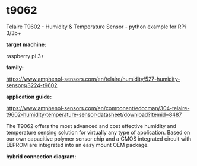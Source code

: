 # t9062
Telaire T9602 - Humidity &amp; Temperature Sensor - python example for RPi 3/3b+

**target machine:**

raspberry pi 3+

**family:** 

https://www.amphenol-sensors.com/en/telaire/humidity/527-humidity-sensors/3224-t9602

**application guide:** 

https://www.amphenol-sensors.com/en/component/edocman/304-telaire-t9602-humidity-temperature-sensor-datasheet/download?Itemid=8487

The T9062 offers the most advanced and cost effective humidity and temperature sensing solution for virtually any type of application.
Based on our own capacitive polymer sensor chip and a CMOS integrated circuit with EEPROM are integrated into an easy mount OEM package.

**hybrid connection diagram:**

